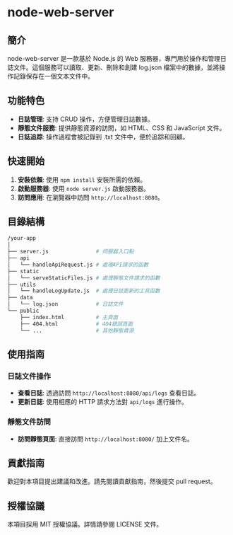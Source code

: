 # node-web-server

## 簡介

node-web-server 是一款基於 Node.js 的 Web 服務器，專門用於操作和管理日誌文件。這個服務可以讀取、更新、刪除和創建 log.json 檔案中的數據，並將操作記錄保存在一個文本文件中。

## 功能特色

- **日誌管理**: 支持 CRUD 操作，方便管理日誌數據。
- **靜態文件服務**: 提供靜態資源的訪問，如 HTML、CSS 和 JavaScript 文件。
- **日誌追踪**: 操作過程會被記錄到 .txt 文件中，便於追踪和回顧。

## 快速開始

1. **安裝依賴**: 使用 `npm install` 安裝所需的依賴。
2. **啟動服務器**: 使用 `node server.js` 啟動服務器。
3. **訪問應用**: 在瀏覽器中訪問 `http://localhost:8080`。

## 目錄結構

```bash
/your-app
│
├── server.js               # 伺服器入口點
├── api
│   └── handleApiRequest.js # 處理API請求的函數
├── static
│   └── serveStaticFiles.js # 處理靜態文件請求的函數
├── utils
│   └── handleLogUpdate.js  # 處理日誌更新的工具函數
├── data
│   └── log.json            # 日誌文件
└── public
    ├── index.html          # 主頁面
    ├── 404.html            # 404錯誤頁面
    └── ...                 # 其他靜態資源
```

## 使用指南

### 日誌文件操作

- **查看日誌**: 透過訪問 `http://localhost:8080/api/logs` 查看日誌。
- **更新日誌**: 使用相應的 HTTP 請求方法對 `api/logs` 進行操作。

### 靜態文件訪問

- **訪問靜態頁面**: 直接訪問 `http://localhost:8080/` 加上文件名。

## 貢獻指南

歡迎對本項目提出建議和改進。請先閱讀貢獻指南，然後提交 pull request。

## 授權協議

本項目採用 MIT 授權協議。詳情請參閱 LICENSE 文件。
